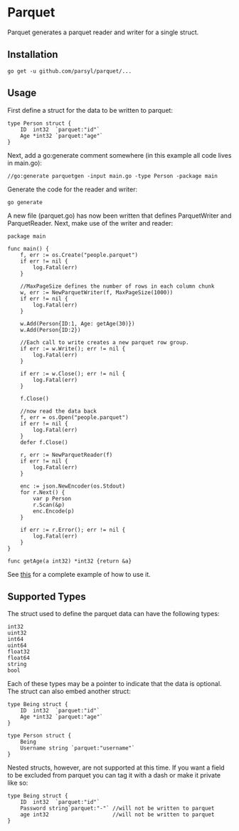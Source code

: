 # Parquet

Parquet generates a parquet reader and writer for a single struct.

## Installation

    go get -u github.com/parsyl/parquet/...

## Usage

First define a struct for the data to be written to parquet:

	type Person struct {
      	ID  int32  `parquet:"id"`
		Age *int32 `parquet:"age"`
	}

Next, add a go:generate comment somewhere (in this example all code lives
in main.go):

    //go:generate parquetgen -input main.go -type Person -package main

Generate the code for the reader and writer:

    go generate

A new file (parquet.go) has now been written that defines ParquetWriter
and ParquetReader.  Next, make use of the writer and reader:


	package main
    
    func main() {
    	f, err := os.Create("people.parquet")
    	if err != nil {
    		log.Fatal(err)
    	}    	

		//MaxPageSize defines the number of rows in each column chunk
    	w, err := NewParquetWriter(f, MaxPageSize(1000))
    	if err != nil {
    		log.Fatal(err)
    	}

    	w.Add(Person{ID:1, Age: getAge(30)})
		w.Add(Person{ID:2})

		//Each call to write creates a new parquet row group.
    	if err := w.Write(); err != nil {
    		log.Fatal(err)
    	}

    	if err := w.Close(); err != nil {
    		log.Fatal(err)
    	}

		f.Close()

		//now read the data back
    	f, err = os.Open("people.parquet")
    	if err != nil {
    		log.Fatal(err)
    	}
    	defer f.Close()

    	r, err := NewParquetReader(f)
    	if err != nil {
    		log.Fatal(err)
    	}

    	enc := json.NewEncoder(os.Stdout)
    	for r.Next() {
    		var p Person
    		r.Scan(&p)
    		enc.Encode(p)
    	}

    	if err := r.Error(); err != nil {
    		log.Fatal(err)
    	}
    }

	func getAge(a int32) *int32 {return &a}

See [this](./examples/people) for a complete example of how to use it.

## Supported Types

The struct used to define the parquet data can have the following types:

    int32
    uint32
    int64
    uint64
    float32
    float64
    string
    bool

Each of these types may be a pointer to indicate that the data is optional.  The
struct can also embed another struct:

	type Being struct {
      	ID  int32  `parquet:"id"`
		Age *int32 `parquet:"age"`
	}

	type Person struct {
    	Being
		Username string `parquet:"username"`
	}

Nested structs, however, are not supported at this time.  If you want a field to be
excluded from parquet you can tag it with a dash or make it private like so:

	type Being struct {
      	ID  int32  `parquet:"id"`
		Password string`parquet:"-"` //will not be written to parquet
        age int32                    //will not be written to parquet
	}

